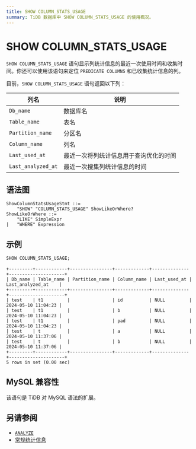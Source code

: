 ```yaml
---
title: SHOW COLUMN_STATS_USAGE
summary: TiDB 数据库中 SHOW COLUMN_STATS_USAGE 的使用概况。
---
```


# SHOW COLUMN_STATS_USAGE

`SHOW COLUMN_STATS_USAGE` 语句显示列统计信息的最近一次使用时间和收集时间。你还可以使用该语句来定位 `PREDICATE COLUMNS` 和已收集统计信息的列。

目前，`SHOW COLUMN_STATS_USAGE` 语句返回以下列：

| 列名 | 说明            |
| -------- | ------------- |
| `Db_name`  |  数据库名   |
| `Table_name` | 表名 |
| `Partition_name` | 分区名 |
| `Column_name` | 列名 |
| `Last_used_at` | 最近一次将列统计信息用于查询优化的时间 |
| `Last_analyzed_at` | 最近一次搜集列统计信息的时间 |

## 语法图

```ebnf+diagram
ShowColumnStatsUsageStmt ::=
    "SHOW" "COLUMN_STATS_USAGE" ShowLikeOrWhere?
ShowLikeOrWhere ::=
    "LIKE" SimpleExpr
|   "WHERE" Expression
```

## 示例

```sql
SHOW COLUMN_STATS_USAGE;
```

```
+---------+------------+----------------+-------------+--------------+---------------------+
| Db_name | Table_name | Partition_name | Column_name | Last_used_at | Last_analyzed_at    |
+---------+------------+----------------+-------------+--------------+---------------------+
| test    | t1         |                | id          | NULL         | 2024-05-10 11:04:23 |
| test    | t1         |                | b           | NULL         | 2024-05-10 11:04:23 |
| test    | t1         |                | pad         | NULL         | 2024-05-10 11:04:23 |
| test    | t          |                | a           | NULL         | 2024-05-10 11:37:06 |
| test    | t          |                | b           | NULL         | 2024-05-10 11:37:06 |
+---------+------------+----------------+-------------+--------------+---------------------+
5 rows in set (0.00 sec)
```

## MySQL 兼容性

该语句是 TiDB 对 MySQL 语法的扩展。

## 另请参阅

* [`ANALYZE`](/sql-statements/sql-statement-analyze-table.md)
* [常规统计信息](/statistics.md)